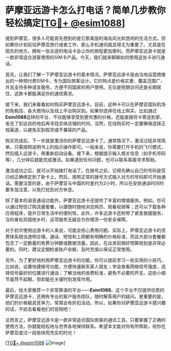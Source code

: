 # 萨摩亚远游卡怎么打电话？简单几步教你轻松搞定[[TG💪+ @esim1088](https://t.me/s/esim1088)]

提到萨摩亚，很多人可能首先想到的是它那美丽的海岛风光和悠闲的生活方式。但如果你计划前往萨摩亚旅行或者工作，那么手机通讯就显得尤为重要了。尤其是在陌生的地方，拥有一张合适的电话卡会让你的旅程更加便利。而萨摩亚远游卡就是一款非常适合游客使用的SIM卡产品。今天，我们就来聊聊如何使用这张卡进行通话。

首先，让我们了解一下萨摩亚远游卡的基本情况。萨摩亚远游卡是由当地运营商推出的一种预付费SIM卡，专为国际旅客设计。它的特点是价格实惠、覆盖范围广，并且支持多种语言服务，方便不同国家的用户使用。无论是短期访问还是长期居住，这款卡都能满足你的通信需求。

接下来，我们来看看如何购买萨摩亚远游卡。目前，这种卡可以在萨摩亚国际机场的免税店、各大商场以及线上平台购买到。如果你选择在线上购买，比如通过**Esim1088**这样的平台，不仅能够享受到更优惠的价格，还能直接将卡寄送到家，省去了到达目的地后再寻找实体店铺的时间。当然，在线购买时一定要确保选择正规渠道，以避免买到假货或不兼容的产品。

购买完成后，下一步就是激活你的萨摩亚远游卡了。通常情况下，激活过程非常简单。只需按照说明书上的指示操作即可。一般来说，你需要打开手机的飞行模式，然后插入远游卡，再重新启动设备。接下来，根据提示输入相关信息（如手机号码等），几分钟后就能完成激活。如果遇到任何问题，也可以联系客服寻求帮助。

激活成功之后，就可以开始拨打电话了。在拨号之前，记得先确认自己的号码是否已经正确绑定到了新卡上。然后，按照正常的拨号方式输入对方的号码即可开始通话。需要注意的是，由于萨摩亚与中国的时差约为2小时，所以在安排通话时间时要多加注意，以免打扰到对方休息。

除了基本的语音通话功能外，萨摩亚远游卡还提供了丰富的增值服务。例如，你可以通过短信订购流量套餐，以便随时随地浏览网页、观看视频等；还可以下载各种应用程序，提升日常生活中的便利性。此外，许多远游卡还附带了紧急救援服务，当你身处异国他乡时，这项服务无疑会为你增添一份安全保障。

对于初次使用远游卡的人来说，可能会担心费用问题。实际上，萨摩亚远游卡的资费体系相当透明合理。通话、短信和上网都有明确的价格标准，而且大部分套餐都包含了一定数量的免费分钟数或数据流量。因此，在出发前做好预算规划是非常必要的。同时，建议定期检查账户余额，及时充值以保证正常使用。

另外，为了更好地利用萨摩亚远游卡的功能，你可以提前学习一些实用的小技巧。比如说，设置快捷拨号功能，方便快速联系家人朋友；学会查看网络信号强度，选择信号最好的位置进行通话；了解当地的收费标准，避免不必要的开支。这些小细节虽然不起眼，但却能在关键时刻发挥作用。

最后，给大家推荐一个非常靠谱的平台——**Esim1088**。这个平台不仅提供优质的萨摩亚远游卡，还拥有专业的客户服务团队，随时解答用户的疑问。更重要的是，他们的价格极具竞争力，常常会有折扣活动。所以，如果你对萨摩亚远游卡感兴趣的话，不妨去看看他们的官网吧！

总而言之，萨摩亚远游卡是一款非常适合国际旅客的通讯工具。只要掌握了正确的使用方法，你就能轻松地与世界各地保持联系。希望本文能对你有所帮助，祝你在萨摩亚度过一段愉快而充实的时光！

[[TG💪+ @esim1088](https://t.me/s/esim1088) ![Image](https://i.postimg.cc/4NQfJmqS/Snipaste-2025-05-13-00-14-12.png)]